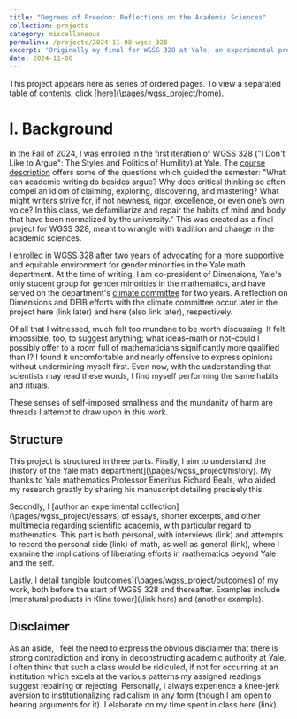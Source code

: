 ```yaml
---
title: "Degrees of Freedom: Reflections on the Academic Sciences"
collection: projects
category: miscellaneous
permalink: /projects/2024-11-08-wgss_328
excerpt: 'Originally my final for WGSS 328 at Yale; an experimental project recording tradition and change in the academic sciences, with particular regard to gender minorities.'
date: 2024-11-08
---
```


This project appears here as series of ordered pages. To view a separated table of contents, click [here](\pages/wgss_project/home\).

# I. Background
In the Fall of 2024, I was enrolled in the first iteration of WGSS 328 ("I Don't Like to Argue": The Styles and Politics of Humility) at Yale. The [course description](https://yale.instructure.com/courses/99561/assignments/syllabus) offers some of the questions which guided the semester: "What can academic writing do besides argue? Why does critical thinking so often compel an idiom of claiming, exploring, discovering, and mastering? What might writers strive for, if not newness, rigor, excellence, or even one’s own voice? In this class, we defamiliarize and repair the habits of mind and body that have been normalized by the university." This was created as a final project for WGSS 328, meant to wrangle with tradition and change in the academic sciences.

I enrolled in WGSS 328 after two years of advocating for a more supportive and equitable environment for gender minorities in the Yale math department. At the time of writing, I am co-president of Dimensions, Yale's only student group for gender minorities in the mathematics, and have served on the department's [climate committee](https://math.yale.edu/yale-math-statement-diversity-equity-inclusion-and-belonging) for two years. A reflection on Dimensions and DEIB efforts with the climate committee occur later in the project here (link later) and here (also link later), respectively. 

Of all that I witnessed, much felt too mundane to be worth discussing. It felt impossible, too, to suggest anything; what ideas–math or not–could I possibly offer to a room full of mathematicians significantly more qualified than I? I found it uncomfortable and nearly offensive to express opinions without undermining myself first. Even now, with the understanding that scientists may read these words, I find myself performing the same habits and rituals.

These senses of self-imposed smallness and the mundanity of harm are threads I attempt to draw upon in this work. 

## Structure
This project is structured in three parts. Firstly, I aim to understand the [history of the Yale math department](\pages/wgss_project/history\). My thanks to Yale mathematics Professor Emeritus Richard Beals, who aided my research greatly by sharing his manuscript detailing precisely this. 

Secondly, I [author an experimental collection](\pages/wgss_project/essays\) of essays, shorter excerpts, and other multimedia regarding scientific academia, with particular regard to mathematics. This part is both personal, with interviews (link) and attempts to record the personal side (link) of math, as well as general (link), where I examine the implications of liberating efforts in mathematics beyond Yale and the self. 

Lastly, I detail tangible [outcomes](\pages/wgss_project/outcomes\) of my work, both before the start of WGSS 328 and thereafter. Examples include [menstural products in Kline tower](\link here\) and (another example).

## Disclaimer
As an aside, I feel the need to express the obvious disclaimer that there is strong contradiction and irony in deconstructing academic authority at Yale. I often think that such a class would be ridiculed, if not for occurring at an institution which excels at the various patterns my assigned readings suggest repairing or rejecting. Personally, I always experience a knee-jerk aversion to institutionalizing radicalism in any form (though I am open to hearing arguments for it). I elaborate on my time spent in class here (link).